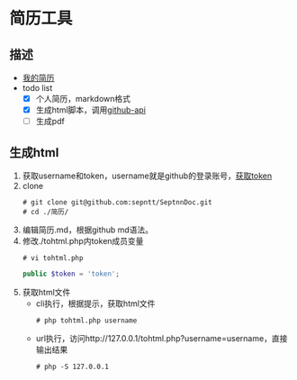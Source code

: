 # 简历工具

## 描述

- [我的简历](/zh/1_简历/简历.md)
- todo list
    - [x] 个人简历，markdown格式
    - [x] 生成html脚本，调用[github-api](https://developer.github.com/v3/markdown/)
    - [ ] 生成pdf

## 生成html
1. 获取username和token，username就是github的登录账号，[获取token](https://github.com/settings/tokens)
2. clone
    ``` 
    # git clone git@github.com:sepntt/SeptnnDoc.git
    # cd ./简历/
    ```
3. 编辑简历.md，根据github md语法。
4. 修改./tohtml.php内token成员变量
    ``` 
    # vi tohtml.php
    ```
    ```php
    public $token = 'token';
    ``` 
5. 获取html文件
    - cli执行，根据提示，获取html文件
        ```
        # php tohtml.php username
        ```
    - url执行，访问http://127.0.0.1/tohtml.php?username=username，直接输出结果
        ```
        # php -S 127.0.0.1
        ```

